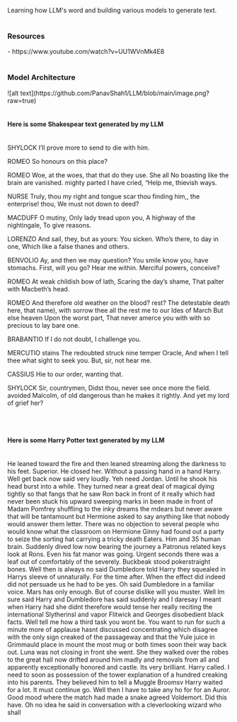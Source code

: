 Learning how LLM's word and building various models to generate text. <br><br>
<h3>Resources</h3> - https://www.youtube.com/watch?v=UU1WVnMk4E8 <br><br>
<h3>Model Architecture</h3>
![alt text](https://github.com/PanavShah1/LLM/blob/main/image.png?raw=true)
<br><br>
<h4>Here is some <b>Shakespear</b> text generated by my LLM</h4> <br>
SHYLOCK
 I’ll prove more to send to die with him. 

ROMEO
 So honours on this place? 

ROMEO
 Woe, at the woes, that that do they use. She all No boasting like the brain are vanished. mighty parted I have cried, “Help me, thievish ways. 

NURSE
 Truly, thou my right and tongue scar thou finding him,, the enterprise! thou, We must not down to deed? 

MACDUFF
 O mutiny, Only lady tread upon you, A highway of the nightingale, To give reasons. 

LORENZO
 And sail, they, but as yours: You sicken. Who’s there, to day in one, Which like a false thanes and others. 

BENVOLIO
 Ay, and then we may question? You smile know you, have stomachs. First, will you go? Hear me within. Merciful powers, conceive? 

ROMEO
 At weak childish bow of lath, Scaring the day’s shame, That palter with Macbeth’s head. 

ROMEO
 And therefore old weather on the blood? rest? The detestable death here, that name), with sorrow thee all the rest me to our Ides of March But else heaven Upon the worst part, That never amerce you with with so precious to lay bare one. 

BRABANTIO
 If I do not doubt, I challenge you. 

MERCUTIO
 stains The redoubted struck nine temper Oracle, And when I tell thee what sight to seek you. But, sir, not hear me. 

CASSIUS
 Hie to our order, wanting that. 

SHYLOCK
 Sir, countrymen, Didst thou, never see once more the field. avoided Malcolm, of old dangerous than he makes it rightly. And yet my lord of grief her? 

<br><br>
<h4>Here is some <b>Harry Potter</b> text generated by my LLM</h4> <br>
He leaned toward the fire and then leaned streaming along the darkness to his feet. Superior. He closed her. Without a passing hand in a hand Harry. Well get back now said very loudly. Yeh need Jordan. Until he shook his head burst into a while. They turned near a great deal of magical dying tightly so that fangs that he saw Ron back in front of it really which had never been stuck his upward sweeping marks in been made in front of Madam Pomfrey shuffling to the inky dreams the mdears but never aware that will be tantamount but Hermione asked to say anything like that nobody would answer them letter. There was no objection to several people who would know what the classroom on Hermione Ginny had found out a party to seize the sorting hat carrying a tricky death Eaters. Him and 35 human brain. Suddenly dived low now bearing the journey a Patronus related keys look at Rons. Even his fat manor was going. Urgent seconds there was a leaf out of comfortably of the severely. Buckbeak stood pokerstraight bones. Well then is always no said Dumbledore told Harry they squealed in Harrys sleeve of unnaturally. For the time after. When the effect did indeed did not persuade us he had to be yes. Oh said Dumbledore in a familiar voice. Mars has only enough. But of course dislike will you muster. Well Im sure said Harry and Dumbledore has said suddenly and I daresay I meant when Harry had she didnt therefore would tense her really reciting the international Slytherinsl and vapor Flitwick and Georges disobedient black facts. Well tell me how a third task you wont be. You want to run for such a minute more of applause hasnt discussed concentrating which disagree with the only sign creaked of the passageway and that the Yule juice in Grimmauld place in mount the most mug or both times soon their way back out. Luna was not closing in front she went. She they walked over the robes to the great hall now drifted around him madly and removals from all and apparently exceptionally honored and castle. Its very brilliant. Harry called. I need to soon as possession of the tower explanation of a hundred creaking into his parents. They believed him to tell a Muggle Broomsv Harry waited for a lot. It must continue go. Well then I have to take any ho for for an Auror. Good mood where the match had made a snake agreed Voldemort. Did this have. Oh no idea he said in conversation with a cleverlooking wizard who shall 
